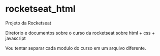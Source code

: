 # rocketseat_html
Projeto da Rocketseat


Diretorio e documentos sobre o curso da rocketseat sobre html + css + javascript 


Vou tentar separar cada modulo do curso em um arquivo diferente. 
